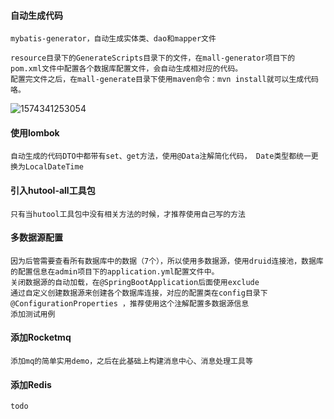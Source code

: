 #### 自动生成代码
    mybatis-generator，自动生成实体类、dao和mapper文件

    resource目录下的GenerateScripts目录下的文件，在mall-generator项目下的pom.xml文件中配置各个数据库配置文件，会自动生成相对应的代码。
    配置完文件之后，在mall-generate目录下使用maven命令：mvn install就可以生成代码咯。

![1574341253054](https://github.com/doudouCN/mallplatform/raw/master/resource/pic/1574341253054.png)

#### 使用lombok
    自动生成的代码DTO中都带有set、get方法，使用@Data注解简化代码， Date类型都统一更换为LocalDateTime

#### 引入hutool-all工具包
    只有当hutool工具包中没有相关方法的时候，才推荐使用自己写的方法

#### 多数据源配置
    因为后管需要查看所有数据库中的数据（7个），所以使用多数据源，使用druid连接池，数据库的配置信息在admin项目下的application.yml配置文件中。
    关闭数据源的自动加载，在@SpringBootApplication后面使用exclude
    通过自定义创建数据源来创建各个数据库连接，对应的配置类在config目录下
    @ConfigurationProperties ，推荐使用这个注解配置多数据源信息
    添加测试用例
    
#### 添加Rocketmq
    添加mq的简单实用demo，之后在此基础上构建消息中心、消息处理工具等
    
#### 添加Redis
    todo